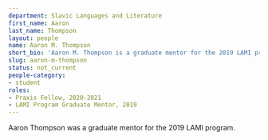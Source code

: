 ```yaml
---
department: Slavic Languages and Literature
first_name: Aaron
last_name: Thompson
layout: people
name: Aaron M. Thompson
short_bio: 'Aaron M. Thompson is a graduate mentor for the 2019 LAMI program.'
slug: aaron-m-thompson
status: not_current
people-category:
- student
roles:
- Praxis Fellow, 2020-2021
- LAMI Program Graduate Mentor, 2019
---
```

Aaron Thompson was a graduate mentor for the 2019 LAMI program.
